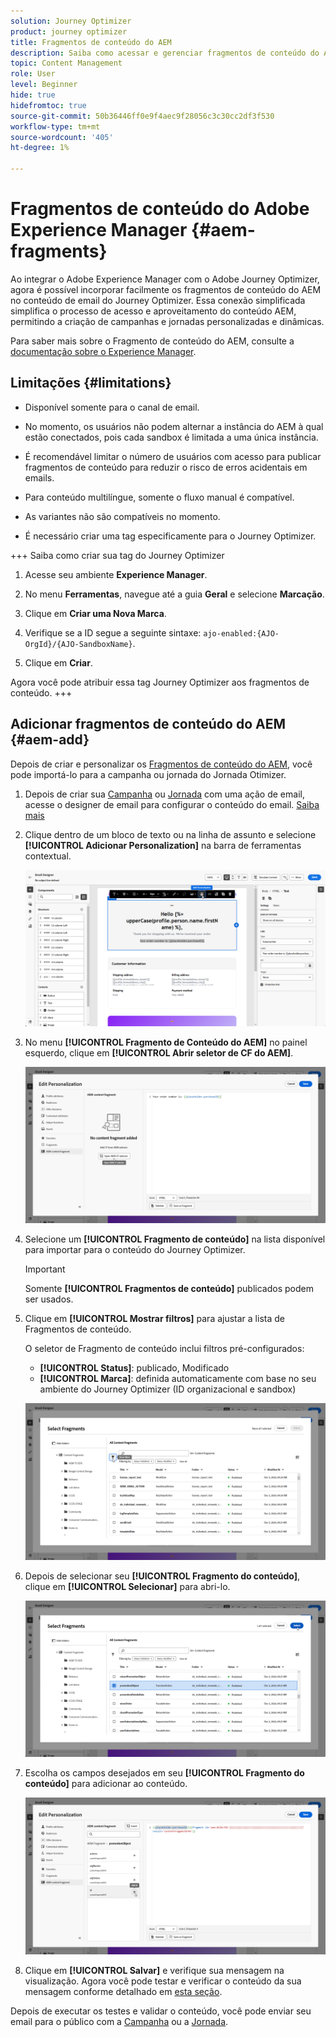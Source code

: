 ```yaml
---
solution: Journey Optimizer
product: journey optimizer
title: Fragmentos de conteúdo do AEM
description: Saiba como acessar e gerenciar fragmentos de conteúdo do AEM
topic: Content Management
role: User
level: Beginner
hide: true
hidefromtoc: true
source-git-commit: 50b36446ff0e9f4aec9f28056c3c30cc2df3f530
workflow-type: tm+mt
source-wordcount: '405'
ht-degree: 1%

---
```


# Fragmentos de conteúdo do Adobe Experience Manager {#aem-fragments}

Ao integrar o Adobe Experience Manager com o Adobe Journey Optimizer, agora é possível incorporar facilmente os fragmentos de conteúdo do AEM no conteúdo de email do Journey Optimizer. Essa conexão simplificada simplifica o processo de acesso e aproveitamento do conteúdo AEM, permitindo a criação de campanhas e jornadas personalizadas e dinâmicas.

Para saber mais sobre o Fragmento de conteúdo do AEM, consulte a [documentação sobre o Experience Manager](https://experienceleague.adobe.com/en/docs/experience-manager-cloud-service/content/sites/authoring/fragments/content-fragments).

## Limitações {#limitations}

* Disponível somente para o canal de email.

* No momento, os usuários não podem alternar a instância do AEM à qual estão conectados, pois cada sandbox é limitada a uma única instância.

* É recomendável limitar o número de usuários com acesso para publicar fragmentos de conteúdo para reduzir o risco de erros acidentais em emails.

* Para conteúdo multilíngue, somente o fluxo manual é compatível.

* As variantes não são compatíveis no momento.

* É necessário criar uma tag especificamente para o Journey Optimizer.

+++ Saiba como criar sua tag do Journey Optimizer

   1. Acesse seu ambiente **Experience Manager**.

   1. No menu **Ferramentas**, navegue até a guia **Geral** e selecione **Marcação**.

   1. Clique em **Criar uma Nova Marca**.

   1. Verifique se a ID segue a seguinte sintaxe: `ajo-enabled:{AJO-OrgId}/{AJO-SandboxName}`.

   1. Clique em **Criar**.

  Agora você pode atribuir essa tag Journey Optimizer aos fragmentos de conteúdo.
+++

## Adicionar fragmentos de conteúdo do AEM {#aem-add}

Depois de criar e personalizar os [Fragmentos de conteúdo do AEM](https://experienceleague.adobe.com/en/docs/experience-manager-cloud-service/content/sites/authoring/fragments/content-fragments), você pode importá-lo para a campanha ou jornada do Jornada Otimizer.

1. Depois de criar sua [Campanha](../email/create-email.md) ou [Jornada](../email/create-email.md) com uma ação de email, acesse o designer de email para configurar o conteúdo do email. [Saiba mais](../email/get-started-email-design.md)

1. Clique dentro de um bloco de texto ou na linha de assunto e selecione **[!UICONTROL Adicionar Personalization]** na barra de ferramentas contextual.

   ![](assets/aem_campaign_2.png)

1. No menu **[!UICONTROL Fragmento de Conteúdo do AEM]** no painel esquerdo, clique em **[!UICONTROL Abrir seletor de CF do AEM]**.

   ![](assets/aem_campaign_3.png)

1. Selecione um **[!UICONTROL Fragmento de conteúdo]** na lista disponível para importar para o conteúdo do Journey Optimizer.

   >[!IMPORTANT]
   >
   >Somente **[!UICONTROL Fragmentos de conteúdo]** publicados podem ser usados.

1. Clique em **[!UICONTROL Mostrar filtros]** para ajustar a lista de Fragmentos de conteúdo.

   O seletor de Fragmento de conteúdo inclui filtros pré-configurados:

   * **[!UICONTROL Status]**: publicado, Modificado
   * **[!UICONTROL Marca]**: definida automaticamente com base no seu ambiente do Journey Optimizer (ID organizacional e sandbox)

   ![](assets/aem_campaign_4.png)

1. Depois de selecionar seu **[!UICONTROL Fragmento do conteúdo]**, clique em **[!UICONTROL Selecionar]** para abri-lo.

   ![](assets/aem_campaign_5.png)

1. Escolha os campos desejados em seu **[!UICONTROL Fragmento do conteúdo]** para adicionar ao conteúdo.

   ![](assets/aem_campaign_6.png)

1. Clique em **[!UICONTROL Salvar]** e verifique sua mensagem na visualização. Agora você pode testar e verificar o conteúdo da sua mensagem conforme detalhado em [esta seção](preview.md).

Depois de executar os testes e validar o conteúdo, você pode enviar seu email para o público com a [Campanha](../campaigns/review-activate-campaign.md) ou a [Jornada](../building-journeys/publishing-the-journey.md).

